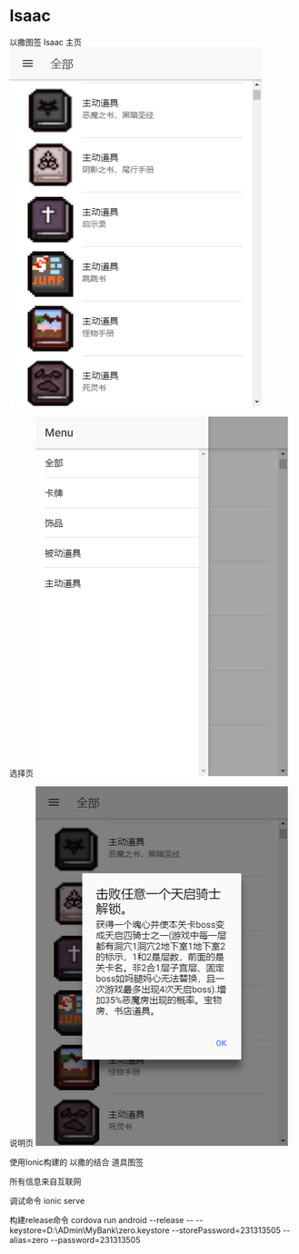 # Isaac
以撒图签 Isaac
主页
![image](https://github.com/zerosoft/Isaac/blob/master/20171220150351.png)

选择页
![image](https://github.com/zerosoft/Isaac/blob/master/20171220150341.png)

说明页
![image](https://github.com/zerosoft/Isaac/blob/master/20171220150358.png)

使用Ionic构建的 以撒的结合 道具图签



所有信息来自互联网

调试命令
ionic serve

构建release命令
cordova run android --release -- --keystore=D:\\ADmin\\MyBank\\zero.keystore --storePassword=231313505 --alias=zero --password=231313505
